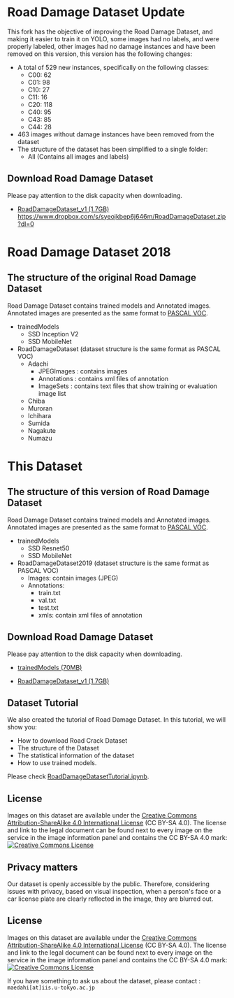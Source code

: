 # Road Damage Dataset Update
This fork has the objective of improving the Road Damage Dataset, and making it easier to train it on YOLO, some images had no labels, and were properly labeled, other images had no damage instances and have been removed on this version, this version has the following changes:
- A total of 529 new instances, specifically on the following classes:
    - C00: 62
    - C01: 98
    - C10: 27 
    - C11: 16
    - C20: 118
    - C40: 95
    - C43: 85
    - C44: 28
- 463 images without damage instances have been removed from the dataset
- The structure of the dataset has been simplified to a single folder:
    - All (Contains all images and labels)


## Download Road Damage Dataset
Please pay attention to the disk capacity when downloading.
- [RoadDamageDataset_v1 (1.7GB)](link)
https://www.dropbox.com/s/syeojkbep6j646m/RoadDamageDataset.zip?dl=0

# Road Damage Dataset 2018
## The structure of the original Road Damage Dataset 
Road Damage Dataset contains trained models and Annotated images.
Annotated images are presented as the same format to [PASCAL VOC](http://host.robots.ox.ac.uk/pascal/VOC/).
- trainedModels
    - SSD Inception V2
    - SSD MobileNet
- RoadDamageDataset (dataset structure is the same format as PASCAL VOC)
    - Adachi
        - JPEGImages : contains images
        - Annotations : contains xml files of annotation
        - ImageSets : contains text files that show training or evaluation image list
    - Chiba
    - Muroran
    - Ichihara
    - Sumida
    - Nagakute
    - Numazu

# This Dataset
## The structure of this version of Road Damage Dataset
Road Damage Dataset contains trained models and Annotated images.
Annotated images are presented as the same format to [PASCAL VOC](http://host.robots.ox.ac.uk/pascal/VOC/).
- trainedModels
    - SSD Resnet50
    - SSD MobileNet
- RoadDamageDataset2019 (dataset structure is the same format as PASCAL VOC)
    - Images: contain images (JPEG)
    - Annotations:
        - train.txt
        - val.txt
        - test.txt
        - xmls: contain xml files of annotation

## Download Road Damage Dataset
Please pay attention to the disk capacity when downloading.
- [trainedModels (70MB)](https://mycityreport.s3-ap-northeast-1.amazonaws.com/old/trainedModels.tar.gz)

- [RoadDamageDataset_v1 (1.7GB)](https://mycityreport.s3-ap-northeast-1.amazonaws.com/02_RoadDamageDataset/RoadDamageDataset.tar.gz)

## Dataset Tutorial
We also created the tutorial of Road Damage Dataset.
In this tutorial, we will show you:
- How to download Road Crack Dataset
- The structure of the Dataset
- The statistical information of the dataset
- How to use trained models.

Please check [RoadDamageDatasetTutorial.ipynb](https://github.com/sekilab/RoadDamageDetector/blob/master/RoadDamageDatasetTutorial.ipynb).

## License
Images on this dataset are available under the [Creative Commons Attribution-ShareAlike 4.0 International License](http://creativecommons.org/licenses/by-sa/4.0/) (CC BY-SA 4.0). The license and link to the legal document can be found next to every image on the service in the image information panel and contains the CC BY-SA 4.0 mark:
<br><a rel="license" href="http://creativecommons.org/licenses/by-sa/4.0/deed.en"><img alt="Creative Commons License" style="border-width:0" src="https://licensebuttons.net/l/by-sa/4.0/88x31.png" /></a><br />

## Privacy matters
Our dataset is openly accessible by the public. Therefore, considering issues with privacy, based on visual inspection, when a person's face or a car license plate are clearly reflected in the image, they are blurred out.

## License
Images on this dataset are available under the [Creative Commons Attribution-ShareAlike 4.0 International License](http://creativecommons.org/licenses/by-sa/4.0/) (CC BY-SA 4.0). The license and link to the legal document can be found next to every image on the service in the image information panel and contains the CC BY-SA 4.0 mark:
<br><a rel="license" href="http://creativecommons.org/licenses/by-sa/4.0/deed.en"><img alt="Creative Commons License" style="border-width:0" src="https://licensebuttons.net/l/by-sa/4.0/88x31.png" /></a><br />


If you have something to ask us about the dataset, please contact :
`maedahi[at]iis.u-tokyo.ac.jp`
